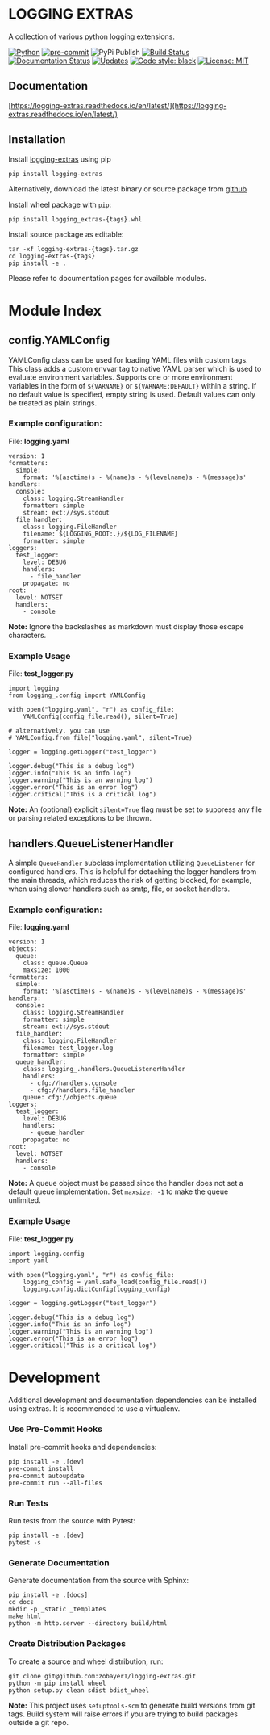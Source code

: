 LOGGING EXTRAS
===============

A collection of various python logging extensions.

[![Python](https://img.shields.io/badge/python-3.6%20%7C%203.7%20%7C%203.8%20%7C%203.9-blueviolet?logo=python&logoColor=green)](https://www.python.org)
[![pre-commit](https://img.shields.io/badge/pre--commit-enabled-blue?logo=pre-commit)](https://github.com/pre-commit/pre-commit)
![PyPi Publish](https://github.com/zobayer1/logging-extras/actions/workflows/python-publish.yml/badge.svg)
[![Build Status](https://travis-ci.com/zobayer1/logging-extras.svg?branch=main)](https://travis-ci.com/zobayer1/logging-extras)
[![Documentation Status](https://readthedocs.org/projects/logging-extras/badge/?version=latest)](https://logging-extras.readthedocs.io/en/latest/?badge=latest)
[![Updates](https://pyup.io/repos/github/zobayer1/logging-extras/shield.svg)](https://pyup.io/repos/github/zobayer1/logging-extras/)
[![Code style: black](https://img.shields.io/badge/code%20style-black-000000.svg)](https://github.com/psf/black)
[![License: MIT](https://img.shields.io/badge/License-MIT-ff69b4.svg)](https://github.com/zobayer1/logging-extras/blob/main/LICENSE)

Documentation
-------------
[https://logging-extras.readthedocs.io/en/latest/](https://logging-extras.readthedocs.io/en/latest/)

Installation
------------

Install [logging-extras](https://pypi.org/project/logging-extras/) using pip

    pip install logging-extras

Alternatively, download the latest binary or source package from [github](https://github.com/zobayer1/logging-extras/releases)

Install wheel package with `pip`:

    pip install logging_extras-{tags}.whl

Install source package as editable:

    tar -xf logging-extras-{tags}.tar.gz
    cd logging-extras-{tags}
    pip install -e .

Please refer to documentation pages for available modules.

Module Index
============

config.YAMLConfig
-----------------

YAMLConfig class can be used for loading YAML files with custom tags. This class adds a custom envvar tag to native YAML parser which is used to evaluate environment variables. Supports one or more environment variables in the form of `${VARNAME}` or `${VARNAME:DEFAULT}` within a string. If no default value is specified, empty string is used. Default values can only be treated as plain strings.

### Example configuration:

File: **logging.yaml**
```
version: 1
formatters:
  simple:
    format: '%(asctime)s - %(name)s - %(levelname)s - %(message)s'
handlers:
  console:
    class: logging.StreamHandler
    formatter: simple
    stream: ext://sys.stdout
  file_handler:
    class: logging.FileHandler
    filename: ${LOGGING_ROOT:.}/${LOG_FILENAME}
    formatter: simple
loggers:
  test_logger:
    level: DEBUG
    handlers:
      - file_handler
    propagate: no
root:
  level: NOTSET
  handlers:
    - console
```

**Note:** Ignore the backslashes as markdown must display those escape characters.

### Example Usage

File: **test_logger.py**
```
import logging
from logging_.config import YAMLConfig

with open("logging.yaml", "r") as config_file:
    YAMLConfig(config_file.read(), silent=True)

# alternatively, you can use
# YAMLConfig.from_file("logging.yaml", silent=True)

logger = logging.getLogger("test_logger")

logger.debug("This is a debug log")
logger.info("This is an info log")
logger.warning("This is an warning log")
logger.error("This is an error log")
logger.critical("This is a critical log")
```

**Note:** An (optional) explicit `silent=True` flag must be set to suppress any file or parsing related exceptions to be thrown.

handlers.QueueListenerHandler
-----------------------------

A simple `QueueHandler` subclass implementation utilizing `QueueListener` for configured handlers. This is helpful for detaching the logger handlers from the main threads, which reduces the risk of getting blocked, for example, when using slower handlers such as smtp, file, or socket handlers.

### Example configuration:

File: **logging.yaml**
```
version: 1
objects:
  queue:
    class: queue.Queue
    maxsize: 1000
formatters:
  simple:
    format: '%(asctime)s - %(name)s - %(levelname)s - %(message)s'
handlers:
  console:
    class: logging.StreamHandler
    formatter: simple
    stream: ext://sys.stdout
  file_handler:
    class: logging.FileHandler
    filename: test_logger.log
    formatter: simple
  queue_handler:
    class: logging_.handlers.QueueListenerHandler
    handlers:
      - cfg://handlers.console
      - cfg://handlers.file_handler
    queue: cfg://objects.queue
loggers:
  test_logger:
    level: DEBUG
    handlers:
      - queue_handler
    propagate: no
root:
  level: NOTSET
  handlers:
    - console
```

**Note:** A queue object must be passed since the handler does not set a default queue implementation. Set `maxsize: -1` to make the queue unlimited.

### Example Usage

File: **test_logger.py**
```
import logging.config
import yaml

with open("logging.yaml", "r") as config_file:
    logging_config = yaml.safe_load(config_file.read())
    logging.config.dictConfig(logging_config)

logger = logging.getLogger("test_logger")

logger.debug("This is a debug log")
logger.info("This is an info log")
logger.warning("This is an warning log")
logger.error("This is an error log")
logger.critical("This is a critical log")
```

Development
===========

Additional development and documentation dependencies can be installed using extras. It is recommended to use a virtualenv.

### Use Pre-Commit Hooks

Install pre-commit hooks and dependencies:

    pip install -e .[dev]
    pre-commit install
    pre-commit autoupdate
    pre-commit run --all-files

### Run Tests

Run tests from the source with Pytest:

    pip install -e .[dev]
    pytest -s

### Generate Documentation

Generate documentation from the source with Sphinx:

    pip install -e .[docs]
    cd docs
    mkdir -p _static _templates
    make html
    python -m http.server --directory build/html

### Create Distribution Packages

To create a source and wheel distribution, run:

    git clone git@github.com:zobayer1/logging-extras.git
    python -m pip install wheel
    python setup.py clean sdist bdist_wheel

**Note:** This project uses `setuptools-scm` to generate build versions from git tags. Build system will raise errors if you are trying to build packages outside a git repo.
